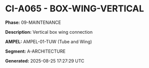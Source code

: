 # CI-A065 - BOX-WING-VERTICAL

**Phase:** 09-MAINTENANCE

**Description:** Vertical box wing connection

**AMPEL:** AMPEL-01-TUW (Tube and Wing)

**Segment:** A-ARCHITECTURE

**Generated:** 2025-08-25 17:27:29 UTC

